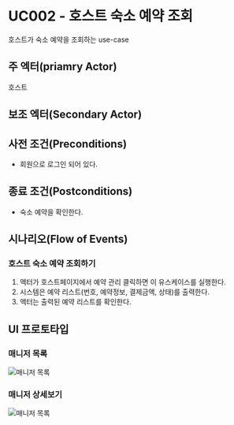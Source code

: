 # UC002 - 호스트 숙소 예약 조회

호스트가  숙소 예약을 조회하는 use-case

## 주 엑터(priamry Actor)

호스트 

## 보조 엑터(Secondary Actor)

## 사전 조건(Preconditions)

- 회원으로 로그인 되어 있다.

## 종료 조건(Postconditions)

- 숙소 예약을 확인한다.

## 시나리오(Flow of Events)

### 호스트 숙소 예약 조회하기

1. 액터가 호스트페이지에서 예약 관리 클릭하면 이 유스케이스를 실행한다.
2. 시스템은 예약 리스트(번호, 예약정보, 결제금액, 상태)를 출력한다.
3. 액터는 출력된 예약 리스트를 확인한다.

## UI 프로토타입

### 매니저 목록
![매니저 목록](./images/uc002-list.png)

### 매니저 상세보기
![매니저 목록](./images/uc002-detail.png)